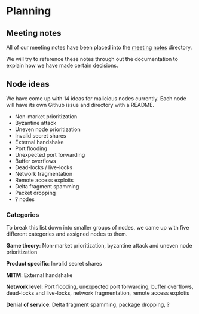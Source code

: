 # Planning

## Meeting notes

All of our meeting notes have been placed into the [meeting notes](./meeting-notes) directory.

We will try to reference these notes through out the documentation to explain how we have made certain decisions.


## Node ideas

We have come up with 14 ideas for malicious nodes currently. Each node will have its own Github issue and directory with a README.

* Non-market prioritization
* Byzantine attack
* Uneven node prioritization
* Invalid secret shares
* External handshake
* Port flooding
* Unexpected port forwarding
* Buffer overflows
* Dead-locks / live-locks
* Network fragmentation
* Remote access exploits
* Delta fragment spamming
* Packet dropping
* ? nodes

### Categories

To break this list down into smaller groups of nodes, we came up with five different categories and assigned nodes to them.

**Game theory**: Non-market prioritization, byzantine attack and uneven node prioritization

**Product specific**: Invalid secret shares

**MITM**: External handshake

**Network level**: Port flooding, unexpected port forwarding, buffer overflows, dead-locks and live-locks, network fragmentation, remote access explotis

**Denial of service**: Delta fragment spamming, package dropping, ? 

